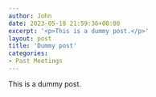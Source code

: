 ```yaml
---
author: John
date: 2023-05-18 21:59:36+00:00
excerpt: '<p>This is a dummy post.</p>'
layout: post
title: 'Dummy post'
categories:
- Past Meetings
---
```


<p>This is a dummy post.</p>
